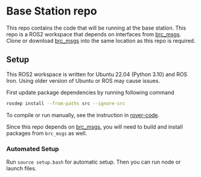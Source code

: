 # Base Station repo

This repo contains the code that will be running at the base station.
This repo is a ROS2 workspace that depends on interfaces from [brc_msgs](https://github.com/boilerrobotics/brc_msgs).
Clone or download [brc_msgs](https://github.com/boilerrobotics/brc_msgs) into the same location as this repo is required.

## Setup

This ROS2 workspace is written for Ubuntu 22.04 (Python 3.10) and ROS Iron.
Using older version of Ubuntu or ROS may cause issues. 

First update package dependencies by running following command

```bash
rosdep install --from-paths src --ignore-src
```

To compile or run manually, see the instruction in [rover-code](https://github.com/boilerrobotics/rover-code).

Since this repo depends on [brc_msgs](https://github.com/boilerrobotics/brc_msgs), you will need to build and install packages from `brc_msgs` as well.

### Automated Setup

Run `source setup.bash` for automatic setup.
Then you can run node or launch files.
